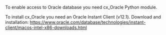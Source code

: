 To enable access to Oracle database you need cx_Oracle Python module.

To install cx_Oracle you need an Oracle Instant Client (v12.1). 
Download and installation: https://www.oracle.com/database/technologies/instant-client/macos-intel-x86-downloads.html
